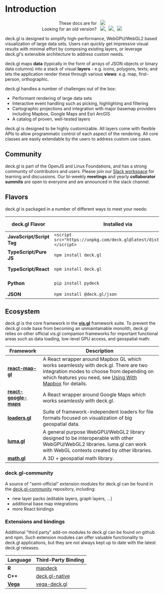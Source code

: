# Introduction
  
<p align="center">
  These docs are for
  &nbsp;
  <a href="https://github.com/visgl/deck.gl/blob/9.0-release/docs/README.md">
    <img src="https://img.shields.io/badge/deck.gl-v9.0-brightgreen.svg?style=flat-square" />
  </a>
  <br />
  Looking for an old version?
  &nbsp;
  <a href="https://github.com/visgl/deck.gl/blob/8.9-release/docs/README.md">
    <img src="https://img.shields.io/badge/deck.gl-v8.x-green.svg?style=flat-square" />
  </a>
  &nbsp;
  <a href="https://github.com/visgl/deck.gl/blob/7.3-release/docs/README.md">
    <img src="https://img.shields.io/badge/deck.gl-v7.x-green.svg?style=flat-square" />
  </a>
  &nbsp;
  <a href="https://github.com/visgl/deck.gl/blob/6.4-release/docs/README.md">
    <img src="https://img.shields.io/badge/deck.gl-v6.x-green.svg?style=flat-square" />
  </a>
</p>

deck.gl is designed to simplify high-performance, WebGPU/WebGL2 based visualization of large data sets. Users can quickly get impressive visual results with minimal effort by composing existing layers, or leverage deck.gl's extensible architecture to address custom needs.

deck.gl maps **data** (typically in the form of arrays of JSON objects or binary data columns) into a stack of visual **layers** - e.g. icons, polygons, texts; and lets the application render these through various **views**: e.g. map, first-person, orthographic.

deck.gl handles a number of challenges out of the box:

* Performant rendering of large data sets
* Interactive event handling such as picking, highlighting and filtering
* Cartographic projections and integration with major basemap providers including Mapbox, Google Maps and Esri ArcGIS
* A catalog of proven, well-tested layers

deck.gl is designed to be highly customizable. All layers come with flexible APIs to allow programmatic control of each aspect of the rendering. All core classes are easily extendable by the users to address custom use cases.

## Community

deck.gl is part of the OpenJS and Linux Foundations, and has a strong community of contributors and users. Please join our [Slack workspace](https://slack-invite.openjsf.org/) for learning and discussions. Our bi-weekly **meetings** and yearly **collaborator summits** are open to everyone and are announced in the slack channel.

## Flavors

deck.gl is packaged in a number of different ways to meet your needs:

| deck.gl Flavor            | Installed via                                                          | Get Started                                                              | Examples                                                                                |
| ------------------------- | ---------------------------------------------------------------------- | ------------------------------------------------------------------------ | --------------------------------------------------------------------------------------- |
| **JavaScript/Script Tag** | `<script src="https://unpkg.com/deck.gl@latest/dist.min.js"></script>` | [Get started](./get-started/using-standalone.md#using-the-scripting-api) | [Examples](https://github.com/visgl/deck.gl/tree/master/examples/get-started/scripting) |
| **TypeScript/Pure JS**    | `npm install deck.gl`                                                  | [Get started](./get-started/using-standalone.md)                         | [Examples](https://github.com/visgl/deck.gl/tree/master/examples/get-started/pure-js)   |
| **TypeScript/React**      | `npm install deck.gl`                                                  | [Get started](./get-started/using-with-react.md)                         | [Examples](https://github.com/visgl/deck.gl/tree/master/examples/get-started/react)     |
| **Python**                | `pip install pydeck`                                                   | [Get started](https://pydeck.gl/installation.html)                       | [Examples](https://pydeck.gl/)                                                          |
| **JSON**                  | `npm install @deck.gl/json`                                            |                                                                          |

## Ecosystem

deck.gl is the core framework in the **[vis.gl](http://vis.gl)** framework suite. To prevent the deck.gl code base from becoming an unmaintainable monolith, deck.gl relies on other official vis.gl companion frameworks for important functional areas such as data loading, low-level GPU access, and geospatial math:

| Framework                                                           | Description                                                                                                                                                                                                                                                    |
| ------------------------------------------------------------------- | -------------------------------------------------------------------------------------------------------------------------------------------------------------------------------------------------------------------------------------------------------------- |
| **[react-map-gl](https://visgl.github.io/react-map-gl/)**           | A React wrapper around Mapbox GL which works seamlessly with deck.gl. There are two integration modes to choose from depending on which features you need, see [Using With Mapbox](./developer-guide/base-maps/using-with-mapbox.md#react-map-gl) for details. |
| **[react-google-maps](https://visgl.github.io/react-google-maps/)** | A React wrapper around Google Maps which works seamlessly with deck.gl.                                                                                                                                                                                        |
| **[loaders.gl](https://loaders.gl)**                                | Suite of framework-independent loaders for file formats focused on visualization of big geospatial data.                                                                                                                                                       |
| **[luma.gl](https://luma.gl/)**                                     | A general purpose WebGPU/WebGL2 library designed to be interoperable with other WebGPU/WebGL2 libraries. luma.gl can work with WebGL contexts created by other libraries.                                                                                      |
| **[math.gl](https://visgl.github.io/math.gl/)**                     | A 3D + geospatial math library.                                                                                                                                                                                                                                |
### deck.gl-community

A source of "semi-official" extension modules for deck.gl can be found in the [deck.gl-community](https://visgl.github.io/deck.gl-community/) repository, including:
- new layer packs (editable layers, graph layers, ...)
- additional base map integrations
- more React bindings

### Extensions and bindings

Additional "third party" add-on modules to deck.gl can be found on github and npm. Such extension modules can offer valuable functionality to deck.gl applications, but they are not always kept up to date with the latest deck.gl releases. 

| Language                            | Third-Party Binding                                                                      |
| ----------------------------------- | ---------------------------------------------------------------------------------------- |
| **R**                               | [mapdeck](https://symbolixau.github.io/mapdeck/articles/mapdeck.html)                    |
| **C++**                             | [deck.gl-native](https://github.com/UnfoldedInc/deck.gl-native)                          |
| **[Vega](https://vega.github.io/)** | [vega-deck.gl](https://github.com/microsoft/SandDance/tree/master/packages/vega-deck.gl) |
